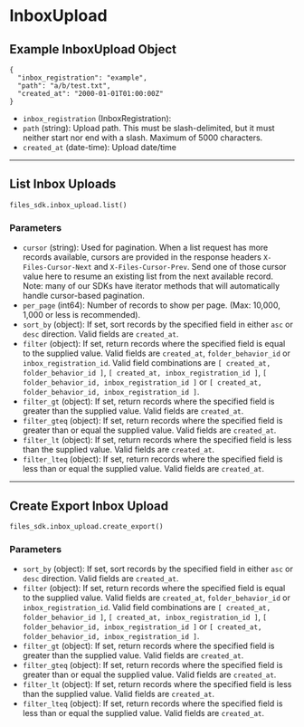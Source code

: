 # InboxUpload

## Example InboxUpload Object

```
{
  "inbox_registration": "example",
  "path": "a/b/test.txt",
  "created_at": "2000-01-01T01:00:00Z"
}
```

* `inbox_registration` (InboxRegistration): 
* `path` (string): Upload path. This must be slash-delimited, but it must neither start nor end with a slash. Maximum of 5000 characters.
* `created_at` (date-time): Upload date/time


---

## List Inbox Uploads

```
files_sdk.inbox_upload.list()
```

### Parameters

* `cursor` (string): Used for pagination.  When a list request has more records available, cursors are provided in the response headers `X-Files-Cursor-Next` and `X-Files-Cursor-Prev`.  Send one of those cursor value here to resume an existing list from the next available record.  Note: many of our SDKs have iterator methods that will automatically handle cursor-based pagination.
* `per_page` (int64): Number of records to show per page.  (Max: 10,000, 1,000 or less is recommended).
* `sort_by` (object): If set, sort records by the specified field in either `asc` or `desc` direction. Valid fields are `created_at`.
* `filter` (object): If set, return records where the specified field is equal to the supplied value. Valid fields are `created_at`, `folder_behavior_id` or `inbox_registration_id`. Valid field combinations are `[ created_at, folder_behavior_id ]`, `[ created_at, inbox_registration_id ]`, `[ folder_behavior_id, inbox_registration_id ]` or `[ created_at, folder_behavior_id, inbox_registration_id ]`.
* `filter_gt` (object): If set, return records where the specified field is greater than the supplied value. Valid fields are `created_at`.
* `filter_gteq` (object): If set, return records where the specified field is greater than or equal the supplied value. Valid fields are `created_at`.
* `filter_lt` (object): If set, return records where the specified field is less than the supplied value. Valid fields are `created_at`.
* `filter_lteq` (object): If set, return records where the specified field is less than or equal the supplied value. Valid fields are `created_at`.


---

## Create Export Inbox Upload

```
files_sdk.inbox_upload.create_export()
```

### Parameters

* `sort_by` (object): If set, sort records by the specified field in either `asc` or `desc` direction. Valid fields are `created_at`.
* `filter` (object): If set, return records where the specified field is equal to the supplied value. Valid fields are `created_at`, `folder_behavior_id` or `inbox_registration_id`. Valid field combinations are `[ created_at, folder_behavior_id ]`, `[ created_at, inbox_registration_id ]`, `[ folder_behavior_id, inbox_registration_id ]` or `[ created_at, folder_behavior_id, inbox_registration_id ]`.
* `filter_gt` (object): If set, return records where the specified field is greater than the supplied value. Valid fields are `created_at`.
* `filter_gteq` (object): If set, return records where the specified field is greater than or equal the supplied value. Valid fields are `created_at`.
* `filter_lt` (object): If set, return records where the specified field is less than the supplied value. Valid fields are `created_at`.
* `filter_lteq` (object): If set, return records where the specified field is less than or equal the supplied value. Valid fields are `created_at`.

